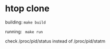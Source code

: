 # htop clone
building:
``` make build ```

running:
``` make run```

check /proc/pid/status instead of /proc/pid/statm
